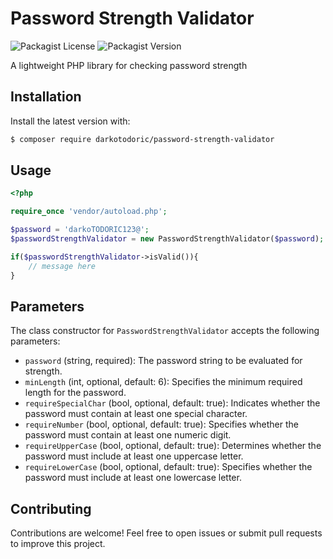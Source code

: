 # Password Strength Validator

![Packagist License](https://img.shields.io/packagist/l/darkotodoric/password-strength-validator)
![Packagist Version](https://img.shields.io/packagist/v/darkotodoric/password-strength-validator)

A lightweight PHP library for checking password strength

## Installation

Install the latest version with:

```bash
$ composer require darkotodoric/password-strength-validator
```

## Usage

```php
<?php

require_once 'vendor/autoload.php';

$password = 'darkoTODORIC123@';
$passwordStrengthValidator = new PasswordStrengthValidator($password);

if($passwordStrengthValidator->isValid()){
    // message here
}
```

## Parameters

The class constructor for `PasswordStrengthValidator` accepts the following parameters:

- `password` (string, required): The password string to be evaluated for strength.
- `minLength` (int, optional, default: 6): Specifies the minimum required length for the password.
- `requireSpecialChar` (bool, optional, default: true): Indicates whether the password must contain at least one special
  character.
- `requireNumber` (bool, optional, default: true): Specifies whether the password must contain at least one numeric
  digit.
- `requireUpperCase` (bool, optional, default: true): Determines whether the password must include at least one
  uppercase letter.
- `requireLowerCase` (bool, optional, default: true): Specifies whether the password must include at least one lowercase
  letter.

## Contributing

Contributions are welcome! Feel free to open issues or submit pull requests to improve this project.
